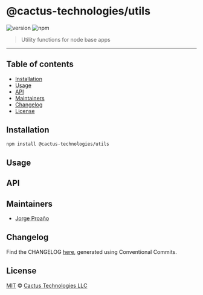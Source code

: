 # @cactus-technologies/utils

![version](https://img.shields.io/badge/version-1.2.1-green.svg)
![npm](https://img.shields.io/badge/npm-private-red.svg)

> Utility functions for node base apps

---

## Table of contents

-   [Installation](#installation)
-   [Usage](#usage)
-   [API](#api)
-   [Maintainers](#maintainers)
-   [Changelog](#changelog)
-   [License](#license)

## Installation

```sh
npm install @cactus-technologies/utils
```

## Usage

## API

## Maintainers

-   [Jorge Proaño](mailto:jorge@hiddennodeproblem.com)

## Changelog

Find the CHANGELOG [here](CHANGELOG.md), generated using Conventional Commits.

## License

[MIT](LICENSE) © [Cactus Technologies LLC](http://www.cactus.is)

